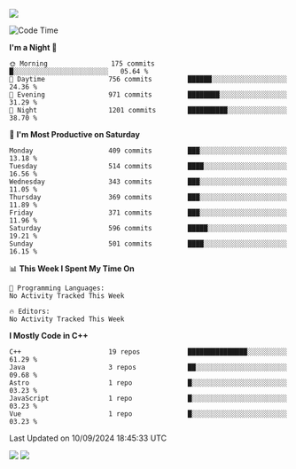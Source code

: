 ![](https://komarev.com/ghpvc/?username=lilpidgey&color=red)
<!--START_SECTION:waka-->
![Code Time](http://img.shields.io/badge/Code%20Time-1%2C491%20hrs%2018%20mins-blue)

**I'm a Night 🦉** 

```text
🌞 Morning                175 commits         █░░░░░░░░░░░░░░░░░░░░░░░░   05.64 % 
🌆 Daytime                756 commits         ██████░░░░░░░░░░░░░░░░░░░   24.36 % 
🌃 Evening                971 commits         ████████░░░░░░░░░░░░░░░░░   31.29 % 
🌙 Night                  1201 commits        ██████████░░░░░░░░░░░░░░░   38.70 % 
```
📅 **I'm Most Productive on Saturday** 

```text
Monday                   409 commits         ███░░░░░░░░░░░░░░░░░░░░░░   13.18 % 
Tuesday                  514 commits         ████░░░░░░░░░░░░░░░░░░░░░   16.56 % 
Wednesday                343 commits         ███░░░░░░░░░░░░░░░░░░░░░░   11.05 % 
Thursday                 369 commits         ███░░░░░░░░░░░░░░░░░░░░░░   11.89 % 
Friday                   371 commits         ███░░░░░░░░░░░░░░░░░░░░░░   11.96 % 
Saturday                 596 commits         █████░░░░░░░░░░░░░░░░░░░░   19.21 % 
Sunday                   501 commits         ████░░░░░░░░░░░░░░░░░░░░░   16.15 % 
```


📊 **This Week I Spent My Time On** 

```text
💬 Programming Languages: 
No Activity Tracked This Week

🔥 Editors: 
No Activity Tracked This Week
```

**I Mostly Code in C++** 

```text
C++                      19 repos            ███████████████░░░░░░░░░░   61.29 % 
Java                     3 repos             ██░░░░░░░░░░░░░░░░░░░░░░░   09.68 % 
Astro                    1 repo              █░░░░░░░░░░░░░░░░░░░░░░░░   03.23 % 
JavaScript               1 repo              █░░░░░░░░░░░░░░░░░░░░░░░░   03.23 % 
Vue                      1 repo              █░░░░░░░░░░░░░░░░░░░░░░░░   03.23 % 
```




 Last Updated on 10/09/2024 18:45:33 UTC
<!--END_SECTION:waka-->
![](https://hit.yhype.me/github/profile?user_id=42968544)
![](https://komarev.com/ghpvc/?lilpidgey)
